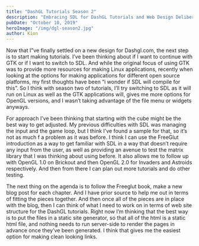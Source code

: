 ```yaml
---
title: "DashGL Tutorials Season 2"
description: "Embracing SDL for DashGL Tutorials and Web Design Deliberations"
pubDate: "October 10, 2019"
heroImage: "/img/dgl-season2.jpg"
author: Kion
---
```



Now that I”ve finally settled on a new design for Dashgl.com, the next step is to start making tutorials. I’ve been thinking about if I want to continue with GTK or if I want to switch to SDL. And while the original focus of using GTK was to provide more resources for making Linux applications, recently when looking at the options for making applications for different open source platforms, my first thoughts have been “i wonder if SDL will compile for this”. So I think with season two of tutorials, I’ll try switching to SDL as it will run on Linux as well as the GTK applications will, gives me more options for OpenGL versions, and I wasn’t taking advantage of the file menu or widgets anyways.

For approach I’ve been thinking that starting with the cube might be the best way to get adjusted. My previous difficulties with SDL was managing the input and the game loop, but I think I’ve found a sample for that, so it’s not as much f a problem as it was before. I think I can use the FreeGlut introduction as a way to get familiar with SDL in a way that doesn’t require any input from the user, as well as providing an avenue to test the matrix library that I was thinking about using before. It also allows me to follow up with OpenGL 1.0 on Brickout and then OpenGL 2.0 for Invaders and Astroids respectively. And then from there I can plan out more tutorials and do other testing.

The next thing on the agenda is to follow the Freeglut book, make a new blog post for each chapter. And I have prior source to help me out in terms of fitting the pieces together. And then once all of the pieces are in place with the blog, then I can think of what I need to work on in terms of web site structure for the DashGL tutorials. Right now I’m thinking that the best way is to put the files in a static site generator, so that all of the html is a static html file, and nothing needs to run server-side to render the pages in advance once they’ve been generated. I think that gives me the easiest option for making clean looking links.